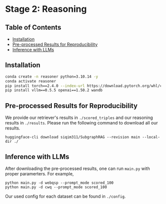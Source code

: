 # Stage 2: Reasoning

## Table of Contents

* [Installation](#installation)
* [Pre-processed Results for Reproducibility](#pre-processed-results-for-reproducibility)
* [Inference with LLMs](#inference-with-llms)

## Installation

```bash
conda create -n reasoner python=3.10.14 -y
conda activate reasoner
pip install torch==2.4.0 --index-url https://download.pytorch.org/whl/cu121
pip install vllm==0.5.5 openai==1.50.2 wandb
```

## Pre-processed Results for Reproducibility

We provide our retriever's results in `./scored_triples` and our reasoning results in `./results`. Please run the following command to download all our results.

```
huggingface-cli download siqim311/SubgraphRAG --revision main --local-dir ./
```

## Inference with LLMs

After downloading the pre-processed results, one can run `main.py` with proper paramerters. For example,

```
python main.py -d webqsp --prompt_mode scored_100
python main.py -d cwq --prompt_mode scored_100
```

Our used config for each dataset can be found in `./config`.

